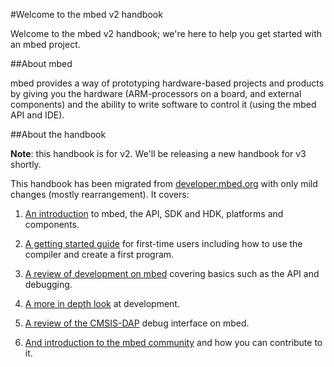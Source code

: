 <head>
<link href="https://github.com/ARMmbed/Handbooks_v2/blob/master/FullCSS.css" type="text/css" rel="stylesheet"></link>
</head>


#Welcome to the mbed v2 handbook

Welcome to the mbed v2 handbook; we're here to help you get started with an mbed project. 

##About mbed

mbed provides a way of prototyping hardware-based projects and products by giving you the hardware (ARM-processors on a board, and external components) and the ability to write software to control it (using the mbed API and IDE). 

##About the handbook

<div id="note">
<b>Note</b>: this handbook is for v2. We'll be releasing a new handbook for v3 shortly.
</div>

This handbook has been migrated from [developer.mbed.org](developer.mbed.org) with only mild changes (mostly rearrangement). It covers:

1. [An introduction](Getting_Started/Intro/) to mbed, the API, SDK and HDK, platforms and components.

2. [A getting started guide](/Getting_Started/User_Plat_Reg/) for first-time users including how to use the compiler and create a first program. 

3. [A review of development on mbed](/Dev_Fun/Intro/) covering basics such as the API and debugging.

4. [A more in depth look](/Adv_Dev/Coding_Style/) at development.

5. [A review of the CMSIS-DAP](/Dev_Fun/CMSIS/) debug interface on mbed. 

6. [And introduction to the mbed community](/Community/Intro/) and how you can contribute to it.